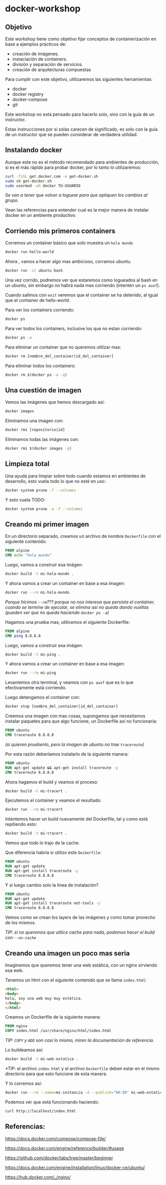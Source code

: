 # docker-workshop

## Objetivo

Este workshop tiene como objetivo fijar conceptos de containerización en base a ejemplos prácticos de:

* creación de imágenes.
* instaciación de containers.
* división y separación de servicios.
* creación de arquitecturas compuestas

Para cumplir con este objetivo, utilizaremos las siguientes herramientas:

* docker
* docker registry
* docker-compose
* git

Este workshop no está pensado para hacerlo solo, sino con la guía de un instructor. 

Estas instrucciones por si solas carecen de significado, es solo con la guía de un instructor que se pueden considerar de verdadera utilidad.

## Instalando docker

Aunque este no es el método recomendado para ambientes de producción, si es el más rápido para probar docker, por lo tanto lo utilizaremos:

```bash
curl -fsSL get.docker.com -o get-docker.sh
sudo sh get-docker.sh
sudo usermod -aG docker TU-USUARIO
```

*Se van a  tener que volver a loguear para que apliquen los cambios al grupo.*

Vean las referencias para entender cual es la mejor manera de instalar docker en un ambiente productivo.

## Corriendo mis primeros containers

Corremos un container básico que solo muestra un `hola mundo`

```bash
docker run hello-world
```

Ahora , vamos a hacer algo mas ambicioso, corramos ubuntu.

```bash
docker run -it ubuntu bash
```

Una vez corrido, podremos ver que estaremos como logueados al bash en un ubuntu, sin embargo no habrá nada mas corriendo (intenten un `ps auxf`).

Cuando salimos con `exit` veremos que el container se ha detenido, al igual que el container de hello-world.

Para ver los containers corriendo:

```bash
docker ps
```

Para ver todos los containers, inclusive los que no estan corriendo:

```bash
docker ps -a
```

Para eliminar un container que no queremos utilizar mas:

```bash
docker rm [nombre_del_container|id_del_container]
```

Para eliminar todos los containers:

```bash
docker rm $(docker ps -a -q)
```

## Una cuestión de imagen

Vemos las imágenes que hemos descargado así:

```bash
docker images
```

Eliminamos una imagen con:

```bash
docker rmi [repositorio|id]
```

Eliminamos todas las imágenes con:

```bash
docker rmi $(docker images -q)
```

## Limpieza total

Una ayuda para limpiar sobre todo cuando estamos en ambientes de desarrollo, esto vuela todo lo que no esté en uso:

```bash
docker system prune -f --volumes
```

Y esto vuela TODO:

```bash
docker system prune -a -f --volumes
```

## Creando mi primer imagen

En un directorio separado, creamos un archivo de nombre `Dockerfile` con el siguiente contenido:

```Dockerfile
FROM alpine
CMD echo "hola mundo"
```

Luego, vamos a construir esa imágen:

```bash
docker build -t mi-hola-mundo .
```

Y ahora vamos a crear un container en base a esa imagen:

```bash
docker run --rm mi-hola-mundo
```

*Porque hicimos `--rm`??? porque no nos interesa que persista el container, cuando se termine de ejecutar, se elimina asi no queda dando vueltas (pueden ver que no queda haciendo `docker ps -a`)*

Hagamos una prueba mas, utilicemos el siguiente Dockerfile:

```Dockerfile
FROM alpine
CMD ping 8.8.8.8
```

Luego, vamos a construir esa imágen:

```bash
docker build -t mi-ping .
```

Y ahora vamos a crear un container en base a esa imagen:

```bash
docker run --rm mi-ping
```

Levantemos otra terminal, y veamos con `ps auxf` que es lo que efectivamente está corriendo.

Luego detengamos el container con:

```bash
docker stop [nombre_del_container|id_del_container]
```

Creemos una imagen con mas cosas, supongamos que necesitamos instalar paquetes para que algo funcione, un Dockerfile así no funcionaría:

```Dockerfile
FROM ubuntu
CMD traceroute 8.8.8.8
```

*(si quieren pruebenlo, pero la imagen de ubuntu no trae `traceroute`)*

Por esta razón deberíamos instalarlo de la siguiente manera:

```Dockerfile
FROM ubuntu
RUN apt-get update && apt-get install traceroute -y
CMD traceroute 8.8.8.8
```

Ahora hagamos el build y veamos el proceso:

```bash
docker build -t mi-tracert .
```

Ejecutemos el container y veamos el resultado:

```bash
docker run --rm mi-tracert
```

Intentemos hacer un build nuevamente del Dockerfile, tal y como está repitiendo esto:

```bash
docker build -t mi-tracert .
```

Vemos que todo lo trajo de la cache.

Que diferencia habría si utilizo este `Dockerfile`:

```Dockerfile
FROM ubuntu
RUN apt-get update 
RUN apt-get install traceroute -y
CMD traceroute 8.8.8.8
```

Y si luego cambio solo la linea de instalación?

```Dockerfile
FROM ubuntu
RUN apt-get update 
RUN apt-get install traceroute net-tools -y
CMD traceroute 8.8.8.8
```

Vemos como se crean los layers de las imágenes y como tomar provecho de los mismos.

*TIP: si no queremos que utilice cache para nada, podemos hacer el build con `--no-cache`*

## Creando una imagen un poco mas seria

Imaginemos que queremos tener una web estática, con un nginx sirviendo esa web. 

Tenemos un html con el siguiente contenido que se llama `index.html`:

```html
<html>
<body>
hola, soy una web muy muy estática.
</body>
</html>
```

Creamos un Dockerfile de la siguiente manera:

```Dockerfile
FROM nginx
COPY index.html /usr/share/nginx/html/index.html
```

*TIP: `COPY` y `ADD` son casi lo mismo, miren la documentación de referencia.*

Lo buildeamos así:

```bash
docker build -t mi-web-estatica .
```

*TIP: el archivo `index.html` y el archivo `Dockerfile` deben estar en el mismo directorio para que esto funcione de esta manera.

Y lo corremos así:

```bash
docker run --rm --name=mi-instancia -d --publish="80:80" mi-web-estatica
```

Podemos ver que está funcionando haciendo:

```bash
curl http://localhost/index.html
```

## Referencias:

https://docs.docker.com/compose/compose-file/

https://docs.docker.com/engine/reference/builder/#usage

https://github.com/docker/labs/tree/master/beginner

https://docs.docker.com/engine/installation/linux/docker-ce/ubuntu/

https://hub.docker.com/_/nginx/